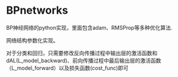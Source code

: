 # BPnetworks
BP神经网络的python实现，里面包含adam、RMSProp等多种优化算法.

网络结构参数化实现。

对于分类和回归，只需要修改反向传播过程中输出层的激活函数和dAL(L_model_backward)、前向传播过程中最后输出层的激活函数（L_model_forward）以及损失函数(cost_func)即可
